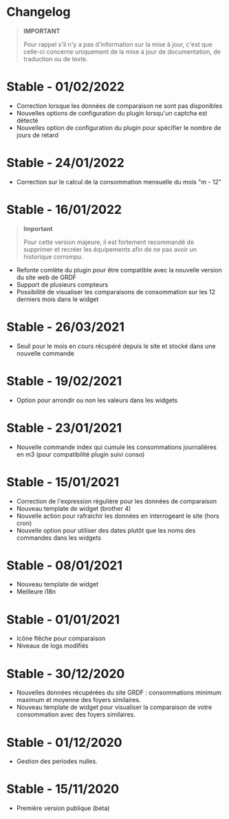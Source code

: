 # Changelog

>**IMPORTANT**
>
>Pour rappel s'il n'y a pas d'information sur la mise à jour, c'est que celle-ci concerne uniquement de la mise à jour de documentation, de traduction ou de texte.

# Stable - 01/02/2022
- Correction lorsque les données de comparaison ne sont pas disponibles
- Nouvelles options de configuration du plugin lorsqu'un captcha est détecté
- Nouvelles option de configuration du plugin pour spécifier le nombre de jours de retard

# Stable - 24/01/2022
- Correction sur le calcul de la consommation mensuelle du mois "m - 12"

# Stable - 16/01/2022
>**Important**
>
>Pour cette version majeure, il est fortement recommandé de supprimer et recréer les équipements afin de ne pas avoir un historique corrompu.
- Refonte comlète du plugin pour être compatible avec la nouvelle version du site web de GRDF
- Support de plusieurs compteurs
- Possibilité de visualiser les comparaisons de consommation sur les 12 derniers mois dans le widget

# Stable - 26/03/2021
- Seuil pour le mois en cours récupéré depuis le site et stocké dans une nouvelle commande

# Stable - 19/02/2021
- Option pour arrondir ou non les valeurs dans les widgets

# Stable - 23/01/2021
- Nouvelle commande index qui cumule les consommations journalières en m3 (pour compatibilité plugin suivi conso)

# Stable - 15/01/2021
- Correction de l'expression régulière pour les données de comparaison
- Nouveau template de widget (brother 4)
- Nouvelle action pour rafraichir les données en interrogeant le site (hors cron)
- Nouvelle option pour utiliser des dates plutôt que les noms des commandes dans les widgets

# Stable - 08/01/2021
- Nouveau template de widget 
- Meilleure i18n

# Stable - 01/01/2021
- Icône flêche pour comparaison
- Niveaux de logs modifiés

# Stable - 30/12/2020
- Nouvelles données récupérées du site GRDF : consommations minimum maximum et moyenne des foyers similaires.
- Nouveau template de widget pour visualiser la comparaison de votre consommation avec des foyers similaires.

# Stable - 01/12/2020
- Gestion des periodes nulles.

# Stable - 15/11/2020
- Première version publique (beta)


